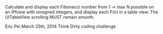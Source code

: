 Calculate and display each Fibonacci number from 1 -> max N possible on an iPhone with unsigned integers, and display each F(n) in a table view. The UITableView scrolling MUST remain smooth.

Eric Pei
March 25th, 2014
Think Dirty coding challenge

